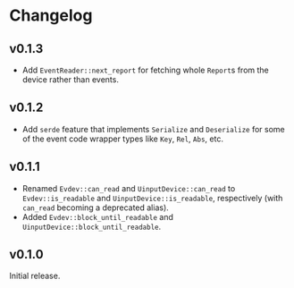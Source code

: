 # Changelog

## v0.1.3

- Add `EventReader::next_report` for fetching whole `Report`s from the device rather than events.

## v0.1.2

- Add `serde` feature that implements `Serialize` and `Deserialize` for some of the event code
  wrapper types like `Key`, `Rel`, `Abs`, etc.

## v0.1.1

- Renamed `Evdev::can_read` and `UinputDevice::can_read` to `Evdev::is_readable`
  and `UinputDevice::is_readable`, respectively (with `can_read` becoming a
  deprecated alias).
- Added `Evdev::block_until_readable` and `UinputDevice::block_until_readable`.

## v0.1.0

Initial release.
